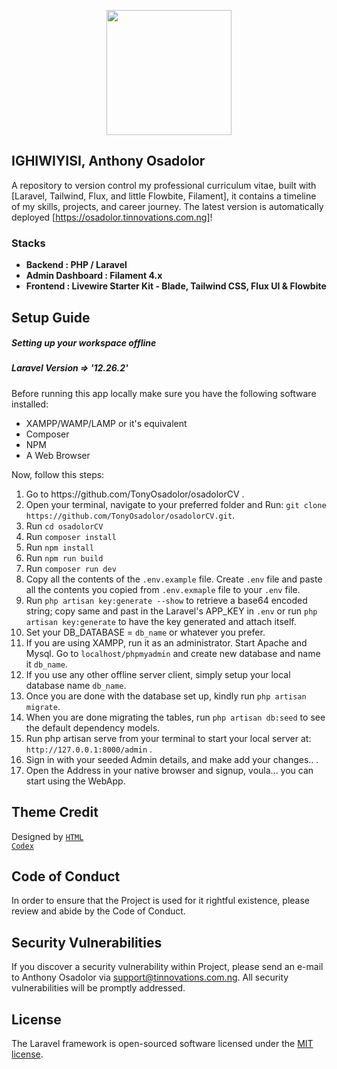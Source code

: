 <p align="center"><a href="https://osadolor.tinnovations.com.ng" target="_blank"><img src="https://osadolor.tinnovations.com.ng/img/relicon.jpg" width="200" height="auto" oncontextmenu="return false;" draggable="false"></a></p>

## IGHIWIYISI, Anthony Osadolor

A repository to version control my professional curriculum vitae, 
built with [Laravel, Tailwind, Flux, and little Flowbite, Filament], 
it contains a timeline of my skills, projects, and career journey. 
The latest version is automatically deployed 
[https://osadolor.tinnovations.com.ng]!

### Stacks

- **Backend : PHP / Laravel**
- **Admin Dashboard : Filament 4.x**
- **Frontend : Livewire Starter Kit - Blade, Tailwind CSS, Flux UI & Flowbite**

## Setup Guide
##### Setting up your workspace offline
##### Laravel Version => '12.26.2'
Before running this app locally make sure you have the following software installed:
<ul>
    <li>XAMPP/WAMP/LAMP or it's equivalent</li>
    <li>Composer</li>
    <li>NPM</li>
    <li>A Web Browser</li>
</ul>
Now, follow this steps:
<ol>
    <li>Go to https://github.com/TonyOsadolor/osadolorCV .</li>
    <li>Open your terminal, navigate to your preferred folder and Run: <code>git clone https://github.com/TonyOsadolor/osadolorCV.git</code>.</li>
    <li>Run <code>cd osadolorCV</code></li>
    <li>Run <code>composer install</code></li>
    <li>Run <code>npm install</code></li>
    <li>Run <code>npm run build</code></li>
    <li>Run <code>composer run dev</code></li>
    <li>Copy all the contents of the <code>.env.example</code> file. Create <code>.env</code> file and paste all the contents you copied from <code>.env.exmaple</code> file to your <code>.env</code> file.</li>
    <li>Run <code>php artisan key:generate --show</code> to retrieve a base64 encoded string; copy same and past in the Laravel's APP_KEY in <code>.env</code> or run <code>php artisan key:generate</code> to have the key generated and attach itself.</li>
    <li>Set your DB_DATABASE = <code>db_name</code> or whatever you prefer.</li>
    <li>If you are using XAMPP, run it as an administrator. Start Apache and Mysql. Go to <code>localhost/phpmyadmin</code> and create new database and name it <code>db_name</code>.</li>
    <li>If you use any other offline server client, simply setup your local database name <code>db_name</code>.</li>
    <li>Once you are done with the database set up, kindly run <code>php artisan migrate</code>.</li>
    <li>When you are done migrating the tables, run <code>php artisan db:seed</code> to see the default dependency models.</li>
    <li>Run php artisan serve from your terminal to start your local server at: <code>http://127.0.0.1:8000/admin</code> .</li>
    <li>Sign in with your seeded Admin details, and make add your changes..</code> .</li>
    <li>Open the Address in your native browser and signup, voula... you can start using the WebApp.</li>
</ol>


## Theme Credit
Designed by <code><a href="https://htmlcodex.com">HTML Codex</a></code></p>

## Code of Conduct
In order to ensure that the Project is used for it rightful existence, please review and abide by the Code of Conduct.


## Security Vulnerabilities
If you discover a security vulnerability within Project, please send an e-mail to Anthony Osadolor via support@tinnovations.com.ng. All security vulnerabilities will be promptly addressed.

## License

The Laravel framework is open-sourced software licensed under the [MIT license](https://opensource.org/licenses/MIT).
